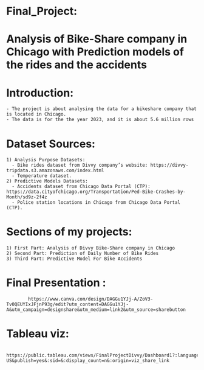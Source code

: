 # Final_Project: 
# Analysis of Bike-Share company in Chicago with Prediction models of the rides and the accidents
  
  # Introduction:
    - The project is about analysing the data for a bikeshare company that is located in Chicago.
    - The data is for the the year 2023, and it is about 5.6 million rows
  # Dataset Sources:
    1) Analysis Purpose Datasets:
      - Bike rides dataset from Divvy company’s website: https://divvy-tripdata.s3.amazonaws.com/index.html
      - Temperature dataset.
    2) Predictive Models Datasets:
      - Accidents dataset from Chicago Data Portal (CTP): https://data.cityofchicago.org/Transportation/Ped-Bike-Crashes-by-Month/sd9z-2f4z
      - Police station locations in Chicago from Chicago Data Portal (CTP).
  # Sections of my projects:
    1) First Part: Analysis of Divvy Bike-Share company in Chicago 
    2) Second Part: Prediction of Daily Number of Bike Rides 
    3) Third Part: Predictive Model For Bike Accidents

  # Final Presentation : 
            https://www.canva.com/design/DAGGu1YJj-A/ZoV3-Tv0QEUYIxJFjnP93g/edit?utm_content=DAGGu1YJj-A&utm_campaign=designshare&utm_medium=link2&utm_source=sharebutton
  # Tableau viz: 
            https://public.tableau.com/views/FinalProjectDivvy/Dashboard1?:language=en-US&publish=yes&:sid=&:display_count=n&:origin=viz_share_link
